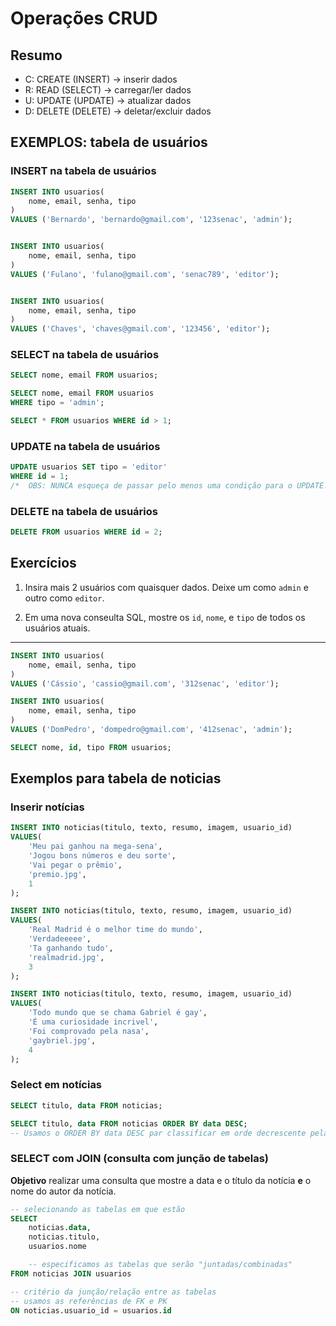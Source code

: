 # Operações CRUD

## Resumo

- C: CREATE (INSERT) -> inserir dados
- R: READ (SELECT) -> carregar/ler dados
- U: UPDATE (UPDATE) -> atualizar dados
- D: DELETE (DELETE) -> deletar/excluir dados


## EXEMPLOS: tabela de usuários

### INSERT na tabela de usuários

```sql
INSERT INTO usuarios(
    nome, email, senha, tipo
)
VALUES ('Bernardo', 'bernardo@gmail.com', '123senac', 'admin');


INSERT INTO usuarios(
    nome, email, senha, tipo
)
VALUES ('Fulano', 'fulano@gmail.com', 'senac789', 'editor');


INSERT INTO usuarios(
    nome, email, senha, tipo
)
VALUES ('Chaves', 'chaves@gmail.com', '123456', 'editor');
```


### SELECT na tabela de usuários

```sql
SELECT nome, email FROM usuarios;
```


```sql
SELECT nome, email FROM usuarios
WHERE tipo = 'admin';
```

```sql
SELECT * FROM usuarios WHERE id > 1;
```


### UPDATE na tabela de usuários
```sql
UPDATE usuarios SET tipo = 'editor'
WHERE id = 1;
/*  OBS: NUNCA esqueça de passar pelo menos uma condição para o UPDATE!  */
```

### DELETE na tabela de usuários 

```sql
DELETE FROM usuarios WHERE id = 2;
```

## Exercícios

1) Insira mais 2 usuários com quaisquer dados. Deixe um como `admin` e outro como `editor`.

2) Em uma nova conseulta SQL, mostre os `id`, `nome`, e `tipo` de todos os usuários atuais.
---


```sql
INSERT INTO usuarios(
    nome, email, senha, tipo
)
VALUES ('Cássio', 'cassio@gmail.com', '312senac', 'editor');

INSERT INTO usuarios(
    nome, email, senha, tipo
)
VALUES ('DomPedro', 'dompedro@gmail.com', '412senac', 'admin');
```

```sql
SELECT nome, id, tipo FROM usuarios;
```

## Exemplos para tabela de noticias 

### Inserir notícias

```sql
INSERT INTO noticias(titulo, texto, resumo, imagem, usuario_id)
VALUES(
    'Meu pai ganhou na mega-sena',
    'Jogou bons números e deu sorte',
    'Vai pegar o prêmio',
    'premio.jpg',
    1
);
```

```sql
INSERT INTO noticias(titulo, texto, resumo, imagem, usuario_id)
VALUES(
    'Real Madrid é o melhor time do mundo',
    'Verdadeeeee',
    'Ta ganhando tudo',
    'realmadrid.jpg',
    3
);
```


```sql
INSERT INTO noticias(titulo, texto, resumo, imagem, usuario_id)
VALUES(
    'Todo mundo que se chama Gabriel é gay',
    'É uma curiosidade incrivel',
    'Foi comprovado pela nasa',
    'gaybriel.jpg',
    4
);
```

### Select em notícias

```sql
SELECT titulo, data FROM noticias;
```
```sql
SELECT titulo, data FROM noticias ORDER BY data DESC;
-- Usamos o ORDER BY data DESC par classificar em orde decrescente pela data
```

### SELECT com JOIN (consulta com junção de tabelas)

**Objetivo** realizar uma consulta que mostre a data e o título da notícia **e** o nome do autor da notícia.

```sql
-- selecionando as tabelas em que estão
SELECT
    noticias.data,
    noticias.titulo,
    usuarios.nome

    -- especificamos as tabelas que serão "juntadas/combinadas"
FROM noticias JOIN usuarios

-- critério da junção/relação entre as tabelas
-- usamos as referências de FK e PK
ON noticias.usuario_id = usuarios.id    
```

